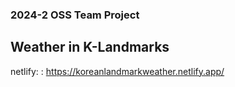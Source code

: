 ### 2024-2 OSS Team Project
## Weather in K-Landmarks

netlify: : https://koreanlandmarkweather.netlify.app/

